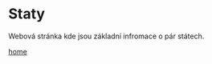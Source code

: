 # Staty
Webová stránka kde jsou základní infromace o pár státech.

[home](https://github.com/Boubik/HomeWork/)
